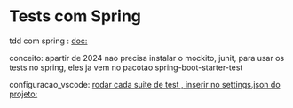 # Tests com Spring

tdd com spring :
[doc: ](https://spring.io/guides/gs/testing-web)

conceito: apartir de 2024 nao precisa instalar o mockito, junit, para usar os tests no spring, eles ja vem no pacotao spring-boot-starter-test

configuracao_vscode: [rodar cada suite de test , inserir no settings.json do projeto: ](https://github.com/georgewfraser/java-language-server/blob/master/.vscode/settings.json)